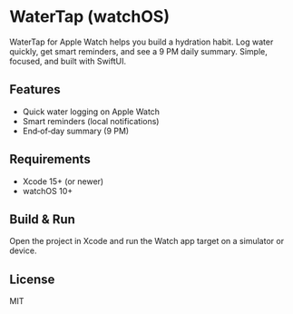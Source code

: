 # WaterTap (watchOS)

WaterTap for Apple Watch helps you build a hydration habit. Log water quickly, get smart reminders, and see a 9 PM daily summary. Simple, focused, and built with SwiftUI.

## Features
- Quick water logging on Apple Watch
- Smart reminders (local notifications)
- End‑of‑day summary (9 PM)

## Requirements
- Xcode 15+ (or newer)
- watchOS 10+

## Build & Run
Open the project in Xcode and run the Watch app target on a simulator or device.

## License
MIT
